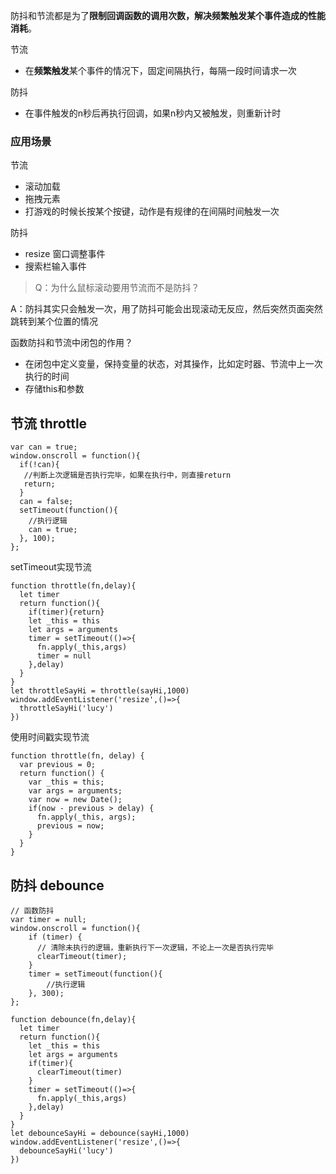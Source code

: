 防抖和节流都是为了**限制回调函数的调用次数，解决频繁触发某个事件造成的性能消耗**。

节流
- 在**频繁触发**某个事件的情况下，固定间隔执行，每隔一段时间请求一次

防抖
- 在事件触发的n秒后再执行回调，如果n秒内又被触发，则重新计时

### 应用场景
节流
  - 滚动加载
  - 拖拽元素
  - 打游戏的时候长按某个按键，动作是有规律的在间隔时间触发一次

防抖
  - resize 窗口调整事件
  - 搜索栏输入事件

> Q：为什么鼠标滚动要用节流而不是防抖？

A：防抖其实只会触发一次，用了防抖可能会出现滚动无反应，然后突然页面突然跳转到某个位置的情况


函数防抖和节流中闭包的作用？
- 在闭包中定义变量，保持变量的状态，对其操作，比如定时器、节流中上一次执行的时间
- 存储this和参数

## 节流 throttle
```JS
var can = true;
window.onscroll = function(){
  if(!can){
   //判断上次逻辑是否执行完毕，如果在执行中，则直接return
   return;
  }
  can = false;
  setTimeout(function(){
    //执行逻辑
    can = true;
  }, 100);
};
```
setTimeout实现节流
```JS
function throttle(fn,delay){
  let timer 
  return function(){
    if(timer){return}
    let _this = this
    let args = arguments
    timer = setTimeout(()=>{
      fn.apply(_this,args)
      timer = null
    },delay)
  }
}
let throttleSayHi = throttle(sayHi,1000)
window.addEventListener('resize',()=>{
  throttleSayHi('lucy')
})
```
使用时间戳实现节流
```JS
function throttle(fn, delay) {
  var previous = 0;
  return function() {
    var _this = this;
    var args = arguments;
    var now = new Date();
    if(now - previous > delay) {
      fn.apply(_this, args);
      previous = now;
    }
  }
}
```
## 防抖 debounce
```JS
// 函数防抖
var timer = null;
window.onscroll = function(){
    if (timer) {
      // 清除未执行的逻辑，重新执行下一次逻辑，不论上一次是否执行完毕
      clearTimeout(timer);
    }
    timer = setTimeout(function(){
        //执行逻辑
    }, 300);
};
```
```JS
function debounce(fn,delay){
  let timer
  return function(){
    let _this = this
    let args = arguments
    if(timer){
      clearTimeout(timer)
    }
    timer = setTimeout(()=>{
      fn.apply(_this,args)
    },delay)
  }
}
let debounceSayHi = debounce(sayHi,1000)
window.addEventListener('resize',()=>{
  debounceSayHi('lucy')
})

```
